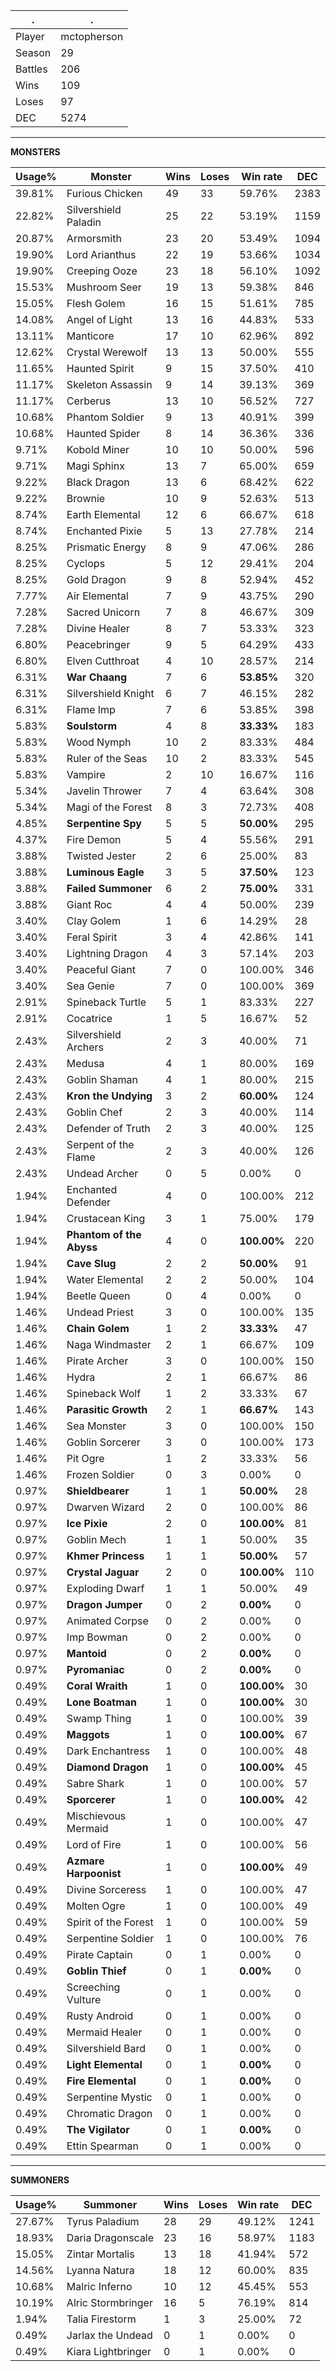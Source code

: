 .|.
|-|-
Player|mctopherson
Season|29
Battles|206
Wins|109
Loses|97
DEC|5274

---
**MONSTERS**

Usage%|Monster|Wins|Loses|Win rate|DEC|
-|-|-|-|-|-|
39.81%|Furious Chicken|49|33|59.76%|2383|
22.82%|Silvershield Paladin|25|22|53.19%|1159|
20.87%|Armorsmith|23|20|53.49%|1094|
19.90%|Lord Arianthus|22|19|53.66%|1034|
19.90%|Creeping Ooze|23|18|56.10%|1092|
15.53%|Mushroom Seer|19|13|59.38%|846|
15.05%|Flesh Golem|16|15|51.61%|785|
14.08%|Angel of Light|13|16|44.83%|533|
13.11%|Manticore|17|10|62.96%|892|
12.62%|Crystal Werewolf|13|13|50.00%|555|
11.65%|Haunted Spirit|9|15|37.50%|410|
11.17%|Skeleton Assassin|9|14|39.13%|369|
11.17%|Cerberus|13|10|56.52%|727|
10.68%|Phantom Soldier|9|13|40.91%|399|
10.68%|Haunted Spider|8|14|36.36%|336|
9.71%|Kobold Miner|10|10|50.00%|596|
9.71%|Magi Sphinx|13|7|65.00%|659|
9.22%|Black Dragon|13|6|68.42%|622|
9.22%|Brownie|10|9|52.63%|513|
8.74%|Earth Elemental|12|6|66.67%|618|
8.74%|Enchanted Pixie|5|13|27.78%|214|
8.25%|Prismatic Energy|8|9|47.06%|286|
8.25%|Cyclops|5|12|29.41%|204|
8.25%|Gold Dragon|9|8|52.94%|452|
7.77%|Air Elemental|7|9|43.75%|290|
7.28%|Sacred Unicorn|7|8|46.67%|309|
7.28%|Divine Healer|8|7|53.33%|323|
6.80%|Peacebringer|9|5|64.29%|433|
6.80%|Elven Cutthroat|4|10|28.57%|214|
6.31%|**War Chaang**|7|6|**53.85%**|320|
6.31%|Silvershield Knight|6|7|46.15%|282|
6.31%|Flame Imp|7|6|53.85%|398|
5.83%|**Soulstorm**|4|8|**33.33%**|183|
5.83%|Wood Nymph|10|2|83.33%|484|
5.83%|Ruler of the Seas|10|2|83.33%|545|
5.83%|Vampire|2|10|16.67%|116|
5.34%|Javelin Thrower|7|4|63.64%|308|
5.34%|Magi of the Forest|8|3|72.73%|408|
4.85%|**Serpentine Spy**|5|5|**50.00%**|295|
4.37%|Fire Demon|5|4|55.56%|291|
3.88%|Twisted Jester|2|6|25.00%|83|
3.88%|**Luminous Eagle**|3|5|**37.50%**|123|
3.88%|**Failed Summoner**|6|2|**75.00%**|331|
3.88%|Giant Roc|4|4|50.00%|239|
3.40%|Clay Golem|1|6|14.29%|28|
3.40%|Feral Spirit|3|4|42.86%|141|
3.40%|Lightning Dragon|4|3|57.14%|203|
3.40%|Peaceful Giant|7|0|100.00%|346|
3.40%|Sea Genie|7|0|100.00%|369|
2.91%|Spineback Turtle|5|1|83.33%|227|
2.91%|Cocatrice|1|5|16.67%|52|
2.43%|Silvershield Archers|2|3|40.00%|71|
2.43%|Medusa|4|1|80.00%|169|
2.43%|Goblin Shaman|4|1|80.00%|215|
2.43%|**Kron the Undying**|3|2|**60.00%**|124|
2.43%|Goblin Chef|2|3|40.00%|114|
2.43%|Defender of Truth|2|3|40.00%|125|
2.43%|Serpent of the Flame|2|3|40.00%|126|
2.43%|Undead Archer|0|5|0.00%|0|
1.94%|Enchanted Defender|4|0|100.00%|212|
1.94%|Crustacean King|3|1|75.00%|179|
1.94%|**Phantom of the Abyss**|4|0|**100.00%**|220|
1.94%|**Cave Slug**|2|2|**50.00%**|91|
1.94%|Water Elemental|2|2|50.00%|104|
1.94%|Beetle Queen|0|4|0.00%|0|
1.46%|Undead Priest|3|0|100.00%|135|
1.46%|**Chain Golem**|1|2|**33.33%**|47|
1.46%|Naga Windmaster|2|1|66.67%|109|
1.46%|Pirate Archer|3|0|100.00%|150|
1.46%|Hydra|2|1|66.67%|86|
1.46%|Spineback Wolf|1|2|33.33%|67|
1.46%|**Parasitic Growth**|2|1|**66.67%**|143|
1.46%|Sea Monster|3|0|100.00%|150|
1.46%|Goblin Sorcerer|3|0|100.00%|173|
1.46%|Pit Ogre|1|2|33.33%|56|
1.46%|Frozen Soldier|0|3|0.00%|0|
0.97%|**Shieldbearer**|1|1|**50.00%**|28|
0.97%|Dwarven Wizard|2|0|100.00%|86|
0.97%|**Ice Pixie**|2|0|**100.00%**|81|
0.97%|Goblin Mech|1|1|50.00%|35|
0.97%|**Khmer Princess**|1|1|**50.00%**|57|
0.97%|**Crystal Jaguar**|2|0|**100.00%**|110|
0.97%|Exploding Dwarf|1|1|50.00%|49|
0.97%|**Dragon Jumper**|0|2|**0.00%**|0|
0.97%|Animated Corpse|0|2|0.00%|0|
0.97%|Imp Bowman|0|2|0.00%|0|
0.97%|**Mantoid**|0|2|**0.00%**|0|
0.97%|**Pyromaniac**|0|2|**0.00%**|0|
0.49%|**Coral Wraith**|1|0|**100.00%**|30|
0.49%|**Lone Boatman**|1|0|**100.00%**|30|
0.49%|Swamp Thing|1|0|100.00%|39|
0.49%|**Maggots**|1|0|**100.00%**|67|
0.49%|Dark Enchantress|1|0|100.00%|48|
0.49%|**Diamond Dragon**|1|0|**100.00%**|45|
0.49%|Sabre Shark|1|0|100.00%|57|
0.49%|**Sporcerer**|1|0|**100.00%**|42|
0.49%|Mischievous Mermaid|1|0|100.00%|47|
0.49%|Lord of Fire|1|0|100.00%|56|
0.49%|**Azmare Harpoonist**|1|0|**100.00%**|49|
0.49%|Divine Sorceress|1|0|100.00%|47|
0.49%|Molten Ogre|1|0|100.00%|49|
0.49%|Spirit of the Forest|1|0|100.00%|59|
0.49%|Serpentine Soldier|1|0|100.00%|76|
0.49%|Pirate Captain|0|1|0.00%|0|
0.49%|**Goblin Thief**|0|1|**0.00%**|0|
0.49%|Screeching Vulture|0|1|0.00%|0|
0.49%|Rusty Android|0|1|0.00%|0|
0.49%|Mermaid Healer|0|1|0.00%|0|
0.49%|Silvershield Bard|0|1|0.00%|0|
0.49%|**Light Elemental**|0|1|**0.00%**|0|
0.49%|**Fire Elemental**|0|1|**0.00%**|0|
0.49%|Serpentine Mystic|0|1|0.00%|0|
0.49%|Chromatic Dragon|0|1|0.00%|0|
0.49%|**The Vigilator**|0|1|**0.00%**|0|
0.49%|Ettin Spearman|0|1|0.00%|0|

---
**SUMMONERS**

Usage%|Summoner|Wins|Loses|Win rate|DEC|
-|-|-|-|-|-|
27.67%|Tyrus Paladium|28|29|49.12%|1241|
18.93%|Daria Dragonscale|23|16|58.97%|1183|
15.05%|Zintar Mortalis|13|18|41.94%|572|
14.56%|Lyanna Natura|18|12|60.00%|835|
10.68%|Malric Inferno|10|12|45.45%|553|
10.19%|Alric Stormbringer|16|5|76.19%|814|
1.94%|Talia Firestorm|1|3|25.00%|72|
0.49%|Jarlax the Undead|0|1|0.00%|0|
0.49%|Kiara Lightbringer|0|1|0.00%|0|
